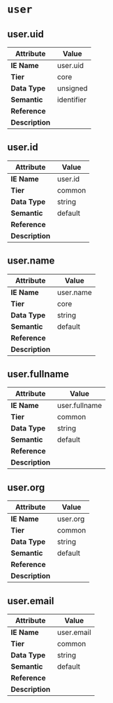 # `user`

## user.uid

Attribute | Value
--- | ---
**IE Name** | user.uid
**Tier** | core
**Data Type** | unsigned
**Semantic** | identifier
**Reference** | 
**Description** | 

## user.id

Attribute | Value
--- | ---
**IE Name** | user.id
**Tier** | common
**Data Type** | string
**Semantic** | default
**Reference** | 
**Description** | 

## user.name

Attribute | Value
--- | ---
**IE Name** | user.name
**Tier** | core
**Data Type** | string
**Semantic** | default
**Reference** | 
**Description** | 

## user.fullname

Attribute | Value
--- | ---
**IE Name** | user.fullname
**Tier** | common
**Data Type** | string
**Semantic** | default
**Reference** | 
**Description** | 

## user.org

Attribute | Value
--- | ---
**IE Name** | user.org
**Tier** | common
**Data Type** | string
**Semantic** | default
**Reference** | 
**Description** | 

## user.email

Attribute | Value
--- | ---
**IE Name** | user.email
**Tier** | common
**Data Type** | string
**Semantic** | default
**Reference** | 
**Description** | 
